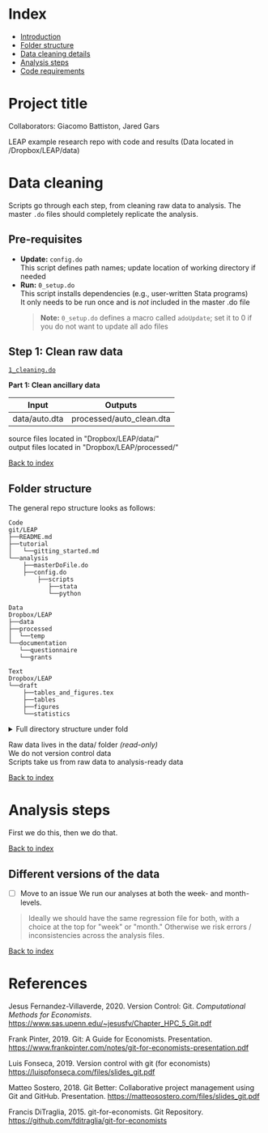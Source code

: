 # Index
- [Introduction](#LEAP-project)
- [Folder structure](#folder-structure)
- [Data cleaning details](#data-cleaning)
- [Analysis steps](#analysis-steps)
- [Code requirements](#code-requirements)

# Project title

Collaborators: Giacomo Battiston, Jared Gars

LEAP example research repo with code and results (Data located in /Dropbox/LEAP/data)

# Data cleaning

Scripts go through each step, from cleaning raw data to analysis. The master `.do` files should completely replicate the analysis.<br>

## Pre-requisites

* **Update:** `config.do` <br>
This script defines path names; update location of working directory if needed
* **Run:** `0_setup.do` <br>
This script installs dependencies (e.g., user-written Stata programs)<br>
It only needs to be run once and is *not* included in the master .do file
    > **Note:** `0_setup.do` defines a macro called `adoUpdate`; set it to 0 if you do not want to update all ado files

## Step 1: Clean raw data
[`1_cleaning.do`](analysis/scripts/1_cleaning.do)

**Part 1: Clean ancillary data**

| Input | Outputs |
| --- | --- |  
data/auto.dta        | processed/auto_clean.dta

</details>
source files located in "Dropbox/LEAP/data/" <br>
output files located in "Dropbox/LEAP/processed/" <br>

[Back to index](#index)


## Folder structure

The general repo structure looks as follows:<br>


```
Code 
git/LEAP
├──README.md 
├──tutorial
│   └──gitting_started.md
└──analysis
    ├──masterDoFile.do
    ├──config.do       
        ├──scripts
           ├──stata
           └──python

Data
Dropbox/LEAP
├──data 
├──processed 
│  └──temp 
└──documentation
   └──questionnaire
   └──grants

Text
Dropbox/LEAP
└──draft
    ├──tables_and_figures.tex
    ├──tables
    ├──figures
    └──statistics
```

<details>
<summary>Full directory structure under fold</summary>

TBD

</details>

Raw data lives in the data/ folder _(read-only)_ <br>
We do not version control data <br>
Scripts take us from  raw data to analysis-ready data <br>

[Back to index](#index)

# Analysis steps
First we do this, then we do that.<br>

[Back to index](#index)

## Different versions of the data
 - [ ] Move to an issue
We run our analyses at both the week- and month-levels.
> Ideally we should have the same regression file for both, with a choice at the top for "week" or "month." Otherwise we risk errors / inconsistencies across the analysis files.

[Back to index](#index)


# References

Jesus Fernandez-Villaverde, 2020. Version Control: Git. <em>Computational Methods for Economists.</em>
https://www.sas.upenn.edu/~jesusfv/Chapter_HPC_5_Git.pdf

Frank Pinter, 2019. Git: A Guide for Economists. Presentation.
https://www.frankpinter.com/notes/git-for-economists-presentation.pdf

Luis Fonseca, 2019. Version control with git (for economists)
https://luispfonseca.com/files/slides_git.pdf

Matteo Sostero, 2018. Git Better: Collaborative project management using Git and GitHub. Presentation.
https://matteosostero.com/files/slides_git.pdf

Francis DiTraglia, 2015. git-for-economists. Git Repository.
https://github.com/fditraglia/git-for-economists


